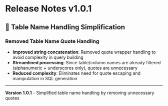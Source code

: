 # Release Notes v1.0.1

## 🔧 **Table Name Handling Simplification**

### Removed Table Name Quote Handling
- **Improved string concatenation**: Removed quote wrapper handling to avoid complexity in query building
- **Streamlined processing**: Since table/column names are already filtered (alphanumeric + underscores only), quotes are unnecessary
- **Reduced complexity**: Eliminates need for quote escaping and manipulation in SQL generation

---

**Version 1.0.1** - Simplified table name handling by removing unnecessary quotes
